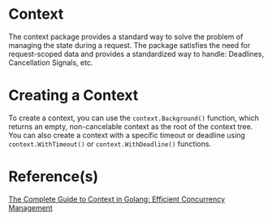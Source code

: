 # Context

The context package provides a standard way to solve the problem of managing the state during a request. The package satisfies the need for request-scoped data and provides a standardized way to handle: Deadlines, Cancellation Signals, etc.

# Creating a Context

To create a context, you can use the `context.Background()` function, which returns an empty, non-cancelable context as the root of the context tree. You can also create a context with a specific timeout or deadline using `context.WithTimeout()` or `context.WithDeadline()` functions.

# Reference(s)

[The Complete Guide to Context in Golang: Efficient Concurrency Management](https://medium.com/@jamal.kaksouri/the-complete-guide-to-context-in-golang-efficient-concurrency-management-43d722f6eaea)
